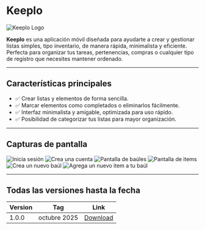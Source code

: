 # Keeplo

![Keeplo Logo](ruta/a/tu/logo.png)

**Keeplo** es una aplicación móvil diseñada para ayudarte a crear y gestionar listas simples, tipo inventario, de manera rápida, minimalista y eficiente. Perfecta para organizar tus tareas, pertenencias, compras o cualquier tipo de registro que necesites mantener ordenado.

---

## Características principales

- ✅ Crear listas y elementos de forma sencilla.
- ✅ Marcar elementos como completados o eliminarlos fácilmente.
- ✅ Interfaz minimalista y amigable, optimizada para uso rápido.
- ✅ Posibilidad de categorizar tus listas para mayor organización.

---

## Capturas de pantalla

![Inicia sesión](ruta/a/captura2.png)
![Crea una cuenta](ruta/a/captura2.png)
![Pantalla de baúles](ruta/a/captura1.png)
![Pantalla de items](ruta/a/captura2.png)
![Crea un nuevo baúl](ruta/a/captura2.png)
![Agrega un nuevo item a tu baúl](ruta/a/captura2.png)

---

## Todas las versiones hasta la fecha
| Version | Tag | Link |
|---------|-----------|-----------|
| 1.0.0   | octubre 2025  | [Download](https://github.com/RafaEscobar/Keeplo-app/releases/download/1.0.0/app-arm64-v8a-release.apk) |